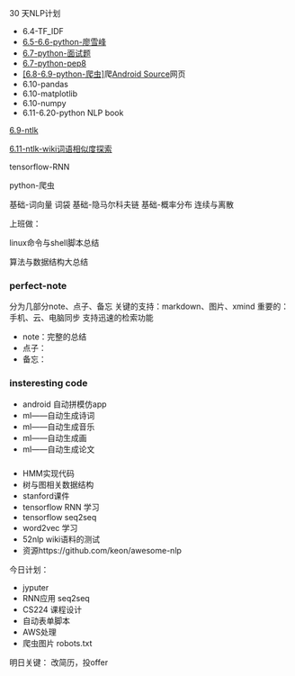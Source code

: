 
30 天NLP计划
* 6.4-TF_IDF
* [6.5-6.6-python-廖雪峰](http://www.liaoxuefeng.com/wiki/0014316089557264a6b348958f449949df42a6d3a2e542c000) 
* [6.7-python-面试题](http://python.jobbole.com/85231/)
* [6.7-python-pep8](https://my.oschina.net/u/1433482/blog/464444?p=1)
* [[6.8-6.9-python-爬虫]](https://github.com/geekan/scrapy-examples)爬[Android Source](https://source.android.com/devices/)网页
* 6.10-pandas
* 6.10-matplotlib
* 6.10-numpy
* 6.11-6.20-python NLP book





[6.9-ntlk](http://python.jobbole.com/85094/)



[6.11-ntlk-wiki词语相似度探索](http://www.52nlp.cn/tag/nltk)

tensorflow-RNN

python-爬虫

基础-词向量 词袋
基础-隐马尔科夫链
基础-概率分布  连续与离散


上班做：

linux命令与shell脚本总结

算法与数据结构大总结


### perfect-note
分为几部分note、点子、备忘
关键的支持：markdown、图片、xmind
重要的：手机、云、电脑同步
支持迅速的检索功能

* note：完整的总结
* 点子：
* 备忘：


### insteresting code
* android 自动拼模仿app
* ml——自动生成诗词
* ml——自动生成音乐
* ml——自动生成画
* ml——自动生成论文


### 
* HMM实现代码
* 树与图相关数据结构
* stanford课件
* tensorflow RNN 学习
* tensorflow seq2seq
* word2vec 学习
* 52nlp wiki语料的测试
* 资源https://github.com/keon/awesome-nlp


今日计划：
* jyputer
* RNN应用 seq2seq
* CS224 课程设计
* 自动表单脚本
* AWS处理
* 爬虫图片 robots.txt

明日关键：
改简历，投offer


